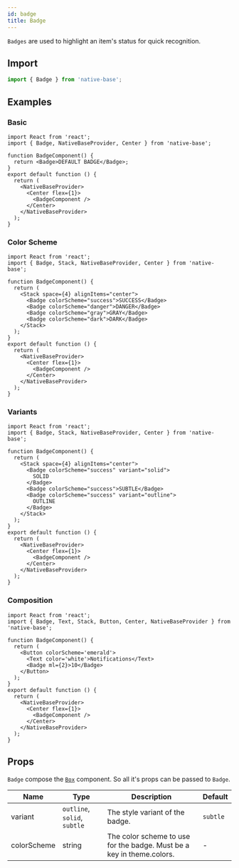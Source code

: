 ```yaml
---
id: badge
title: Badge
---
```


`Badges` are used to highlight an item's status for quick recognition.

## Import

```jsx
import { Badge } from 'native-base';
```

## Examples

### Basic

```SnackPlayer name=Badge%20Basic
import React from 'react';
import { Badge, NativeBaseProvider, Center } from 'native-base';

function BadgeComponent() {
  return <Badge>DEFAULT BADGE</Badge>;
}
export default function () {
  return (
    <NativeBaseProvider>
      <Center flex={1}>
        <BadgeComponent />
      </Center>
    </NativeBaseProvider>
  );
}

```

### Color Scheme

```SnackPlayer name=Badge%20Color%20Scheme
import React from 'react';
import { Badge, Stack, NativeBaseProvider, Center } from 'native-base';

function BadgeComponent() {
  return (
    <Stack space={4} alignItems="center">
      <Badge colorScheme="success">SUCCESS</Badge>
      <Badge colorScheme="danger">DANGER</Badge>
      <Badge colorScheme="gray">GRAY</Badge>
      <Badge colorScheme="dark">DARK</Badge>
    </Stack>
  );
}
export default function () {
  return (
    <NativeBaseProvider>
      <Center flex={1}>
        <BadgeComponent />
      </Center>
    </NativeBaseProvider>
  );
}

```

### Variants

```SnackPlayer name=Badge%20Variants
import React from 'react';
import { Badge, Stack, NativeBaseProvider, Center } from 'native-base';

function BadgeComponent() {
  return (
    <Stack space={4} alignItems="center">
      <Badge colorScheme="success" variant="solid">
        SOLID
      </Badge>
      <Badge colorScheme="success">SUBTLE</Badge>
      <Badge colorScheme="success" variant="outline">
        OUTLINE
      </Badge>
    </Stack>
  );
}
export default function () {
  return (
    <NativeBaseProvider>
      <Center flex={1}>
        <BadgeComponent />
      </Center>
    </NativeBaseProvider>
  );
}

```

### Composition

```SnackPlayer name=Badge%20Composition
import React from 'react';
import { Badge, Text, Stack, Button, Center, NativeBaseProvider } from 'native-base';

function BadgeComponent() {
  return (
    <Button colorScheme='emerald'>
      <Text color='white'>Notifications</Text>
      <Badge ml={2}>10</Badge>
    </Button>
  );
}
export default function () {
  return (
    <NativeBaseProvider>
      <Center flex={1}>
        <BadgeComponent />
      </Center>
    </NativeBaseProvider>
  );
}
```

## Props

`Badge` compose the [`Box`](box.md) component. So all it's props can be passed to `Badge`.

| Name        | Type                         | Description                                                           | Default  |
| ----------- | ---------------------------- | --------------------------------------------------------------------- | -------- |
| variant     | `outline`, `solid`, `subtle` | The style variant of the badge.                                       | `subtle` |
| colorScheme | string                       | The color scheme to use for the badge. Must be a key in theme.colors. | -        |
